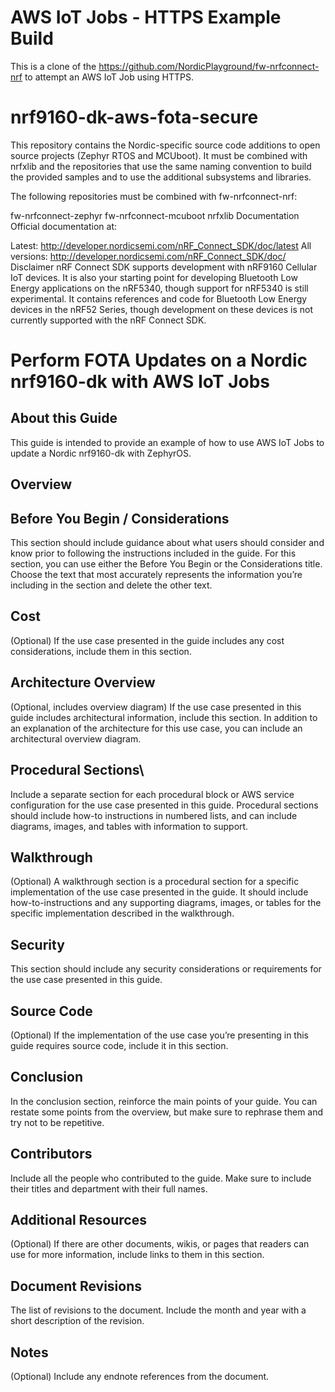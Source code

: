 # AWS IoT Jobs - HTTPS Example Build
This is a clone of the https://github.com/NordicPlayground/fw-nrfconnect-nrf to attempt an AWS IoT Job using HTTPS.

# nrf9160-dk-aws-fota-secure

This repository contains the Nordic-specific source code additions to open source projects (Zephyr RTOS and MCUboot). It must be combined with nrfxlib and the repositories that use the same naming convention to build the provided samples and to use the additional subsystems and libraries.

The following repositories must be combined with fw-nrfconnect-nrf:

fw-nrfconnect-zephyr
fw-nrfconnect-mcuboot
nrfxlib
Documentation
Official documentation at:

Latest: http://developer.nordicsemi.com/nRF_Connect_SDK/doc/latest
All versions: http://developer.nordicsemi.com/nRF_Connect_SDK/doc/
Disclaimer
nRF Connect SDK supports development with nRF9160 Cellular IoT devices. It is also your starting point for developing Bluetooth Low Energy applications on the nRF5340, though support for nRF5340 is still experimental. It contains references and code for Bluetooth Low Energy devices in the nRF52 Series, though development on these devices is not currently supported with the nRF Connect SDK.

# Perform FOTA Updates on a Nordic nrf9160-dk with AWS IoT Jobs

## About this Guide
This guide is intended to provide an example of how to use AWS IoT Jobs to update a Nordic nrf9160-dk with ZephyrOS. 

## Overview

## Before You Begin / Considerations
This section should include guidance about what users should consider and know prior to following the instructions included in the guide. For this section, you can use either the Before You Begin or the Considerations title. Choose the text that most accurately represents the information you’re including in the section and delete the other text.

## Cost
(Optional)
If the use case presented in the guide includes any cost considerations, include them in this section.

## Architecture Overview
(Optional, includes overview diagram)
If the use case presented in this guide includes architectural information, include this section. In addition to an explanation of the architecture for this use case, you can include an architectural overview diagram.

## Procedural Sections\
Include a separate section for each procedural block or AWS service configuration for the use case presented in this guide. Procedural sections should include how-to instructions in numbered lists, and can include diagrams, images, and tables with information to support.

## Walkthrough
(Optional)
A walkthrough section is a procedural section for a specific implementation of the use case presented in the guide. It should include how-to-instructions and any supporting diagrams, images, or tables for the specific implementation described in the walkthrough.

## Security
This section should include any security considerations or requirements for the use case presented in this guide.

## Source Code
(Optional)
If the implementation of the use case you’re presenting in this guide requires source code, include it in this section.

## Conclusion
In the conclusion section, reinforce the main points of your guide. You can restate some points from the overview, but make sure to rephrase them and try not to be repetitive.

## Contributors
Include all the people who contributed to the guide. Make sure to include their titles and department with their full names.

## Additional Resources
(Optional)
If there are other documents, wikis, or pages that readers can use for more information, include links to them in this section.

## Document Revisions
The list of revisions to the document. Include the month and year with a short description of the revision.

## Notes
(Optional)
Include any endnote references from the document.
